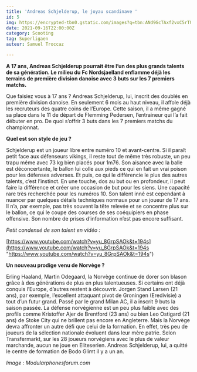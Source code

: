 ```yaml
---
title: 'Andreas Schjelderup, le joyau scandinave '
id: 5
img: https://encrypted-tbn0.gstatic.com/images?q=tbn:ANd9GcTAxf2vxC5rTUCAZiv3O8Ctt0jMT5U7R_6H9w&usqp=CAU
date: 2021-09-16T22:00:00Z
category: Scooting
tag: Superligaen
auteur: Samuel Troccaz

---
```

**A 17 ans, Andreas Schjelderup pourrait être l’un des plus grands talents de sa génération. Le milieu du Fc Nordsjaelland enflamme déjà les terrains de première division danoise avec 3 buts sur les 7 premiers matchs.**

Que faisiez vous à 17 ans ? Andreas Schjelderup, lui, inscrit des doublés en première division danoise. En seulement 6 mois au haut niveau, il affole déjà les recruteurs des quatre coins de l’Europe. Cette saison, il a même gagné sa place dans le 11 de départ de Flemming Pedersen, l’entraineur qui l’a fait débuter en pro. De quoi s’offrir 3 buts dans les 7 premiers matchs du championnat.

**Quel est son style de jeu ?**

Schjelderup est un joueur libre entre numéro 10 et avant-centre. Si il paraît petit face aux défenseurs vikings, il reste tout de même très robuste, un peu trapu même avec 73 kg bien placés pour 1m76. Son aisance avec la balle est déconcertante, le ballon lui colle aux pieds ce qui en fait un vrai poison pour les défenses adverses. Et puis, ce qui le différencie le plus des autres talents, c’est l’instinct. En une touche, dos au but ou en profondeur, il peut faire la différence et créer une occasion de but pour les siens. Une capacité rare très recherchée pour les numéros 10. Son talent inné est cependant à nuancer par quelques détails techniques normaux pour un joueur de 17 ans. Il n’a, par exemple, pas très souvent la tête relevée et se concentre plus sur le ballon, ce qui le coupe des courses de ses coéquipiers en phase offensive. Son nombre de prises d’information n’est pas encore suffisant.

  
_Petit condensé de son talent en vidéo :_ 

[https://www.youtube.com/watch?v=yu_8GrpSAOk&t=194s](https://www.youtube.com/watch?v=yu_8GrpSAOk&t=194s "https://www.youtube.com/watch?v=yu_8GrpSAOk&t=194s")

**Un nouveau prodige venu de Norvège ?**

Erling Haaland, Martin Odegaard, la Norvège continue de dorer son blason grâce à des générations de plus en plus talentueuses. Si certains ont déjà conquis l’Europe, d’autres restent à découvrir. Jorgen Stand Larsen (21 ans), par exemple, l’excellent attaquant pivot de Groningen (Eredivisie) a tout d’un futur grand. Passé par le grand Milan AC, il a inscrit 9 buts la saison passée. La défense norvégienne est un peu plus faible avec des profils comme Kristoffer Ajer de Brentford (23 ans) ou bien Leo Ostigard (21 ans) de Stoke City qui ne brillent pas encore en Angleterre. Mais la Norvège devra affronter un autre défi que celui de la formation. En effet, très peu de joueurs de la sélection nationale évoluent dans leur mère patrie. Selon Transfermarkt, sur les 28 joueurs norvégiens avec le plus de valeur marchande, aucun ne joue en Eliteserien. Andreas Schjelderup, lui, a quitté le centre de formation de Bodo Glimt il y a un an.

_Image : Modularphonesforum.com_